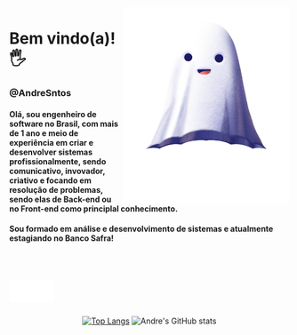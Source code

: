 
<img src="fantasma.png" width="300px" align="right" alt="fantasma">

<p>
<h1 align="left" font-size="60px"> 
 Bem vindo(a)!🖐️
 <h3 align="left"> 
@AndreSntos
</h3>
</h1>


</p>

<h4 align="left" font-size="40px">
  Olá, sou engenheiro de software no Brasil, com 
mais de 1 ano e meio de experiência em criar e 
desenvolver sistemas profissionalmente, sendo 
comunicativo, invovador, criativo e focando em 
resolução de problemas, sendo elas de Back-end 
ou no Front-end como principlal conhecimento. 
</h4>

<h4 align="left" font-size="40px">
 Sou formado em análise e desenvolvimento de sistemas e atualmente estagiando no Banco Safra! 
</h4>

<br>
<br>

<p align="left">
  <a href="https://www.github.com/andresntos" alt="Linkedin">
  <img src="iconegit.png" align="left" alt="icons">
 </a>
  <a href="https://www.linkedin.com/in/andre-sntos/" alt="Linkedin">
    <img src="linkedin.png" align="left" alt="linkedin">
  </a>
</p>  

<br>
<br>
<br>


<div align="center">
 
[![Top Langs](https://github-readme-stats.vercel.app/api/top-langs/?username=andresntos&layout=compact&theme=radical&bg_color=30,0d0d0d,191919&title_color=fff&text_color=fff&icon_color=79ff97)](https://github.com/anuraghazra/github-readme-stats)  ![Andre's GitHub stats](https://github-readme-stats.vercel.app/api?username=andresntos&theme=dark&show_icons=true)
 </div>



